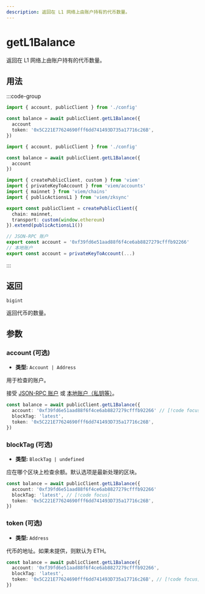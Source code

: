 ```yaml
---
description: 返回在 L1 网络上由账户持有的代币数量。
---
```


# getL1Balance

返回在 L1 网络上由账户持有的代币数量。

## 用法

:::code-group

```ts [example.ts (代币余额)]
import { account, publicClient } from './config'

const balance = await publicClient.getL1Balance({
  account
  token: '0x5C221E77624690fff6dd741493D735a17716c26B',
})
```

```ts [example.ts (ETH 余额)]
import { account, publicClient } from './config'

const balance = await publicClient.getL1Balance({
  account
})
```

```ts [config.ts]
import { createPublicClient, custom } from 'viem'
import { privateKeyToAccount } from 'viem/accounts'
import { mainnet } from 'viem/chains'
import { publicActionsL1 } from 'viem/zksync'

export const publicClient = createPublicClient({
  chain: mainnet,
  transport: custom(window.ethereum)
}).extend(publicActionsL1())

// JSON-RPC 账户
export const account = '0xf39fd6e51aad88f6f4ce6ab8827279cfffb92266'
// 本地账户
export const account = privateKeyToAccount(...)
```

:::

## 返回

`bigint`

返回代币的数量。

## 参数

### account (可选)

- **类型:** `Account | Address`

用于检查的账户。

接受 [JSON-RPC 账户](/docs/clients/wallet#json-rpc-accounts) 或 [本地账户（私钥等）](/docs/clients/wallet#local-accounts-private-key-mnemonic-etc)。

```ts
const balance = await publicClient.getL1Balance({
  account: '0xf39fd6e51aad88f6f4ce6ab8827279cfffb92266' // [!code focus]
  blockTag: 'latest',
  token: '0x5C221E77624690fff6dd741493D735a17716c26B',
})
```

### blockTag (可选)

- **类型:** `BlockTag | undefined`

应在哪个区块上检查余额。默认选项是最新处理的区块。

```ts
const balance = await publicClient.getL1Balance({
  account: '0xf39fd6e51aad88f6f4ce6ab8827279cfffb92266'
  blockTag: 'latest', // [!code focus]
  token: '0x5C221E77624690fff6dd741493D735a17716c26B',
})
```

### token (可选)

- **类型:** `Address`

代币的地址。如果未提供，则默认为 ETH。

```ts
const balance = await publicClient.getL1Balance({
  account: '0xf39fd6e51aad88f6f4ce6ab8827279cfffb92266',
  blockTag: 'latest',
  token: '0x5C221E77624690fff6dd741493D735a17716c26B', // [!code focus]
})
```